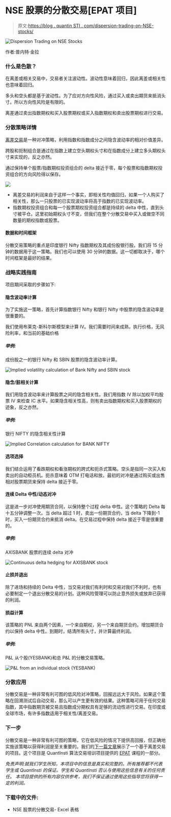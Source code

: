 # NSE 股票的分散交易[EPAT 项目]

> 原文:[https://blog . quantin STI . com/dispersion-trading-on-NSE-stocks/](https://blog.quantinsti.com/dispersion-trading-on-nse-stocks/)

![Dispersion Trading on NSE Stocks](../Images/1ca98ba896362e5a05994b9e0ebfb1e8.png)

作者:普内特·金拉

### **什么是色散？**

在离差或相关交易中，交易者关注波动性。波动性意味着回归，因此离差或相关性也意味着回归。

多头和空头都是基于波动性。为了应对方向性风险，通过买入或卖出期货来抵消头寸。所以方向性风险是有限的。

离差通过卖出指数期权和买入股票期权或买入指数期权和卖出股票期权进行交易。

### **分散策略详情**

[离差交易](https://blog.quantinsti.com/dispersion-trading-using-options/)是一种对冲策略，利用指数和指数成分之间隐含波动率的相对价值差异。

跨股和扼制组合是通过在指数上建立空头期权头寸和在指数成分上建立多头期权头寸来实现的，反之亦然。

通过保持单个股票/指数期权投资组合的 delta 接近于零，每个股票和指数期权投资组合的方向风险得以保存。

![](../Images/1433734d13ec0e85703c3dac065ce1ee.png)

*   离差交易的利润来自于这样一个事实，即相关性均值回归，如果一个人购买了相关性，那么一只股票的已实现波动率将高于指数的已实现波动率。
*   指数期权投资组合和每一个股票期权投资组合都是持续的 delta 中性，直到头寸被平仓。这里初始期权头寸不变，但我们在整个分散交易中买入或做空不同数量的期权指数或股票。

#### 数据和时间框架

分散交易策略的重点是印度银行 Nifty 指数期权及其成份股银行股。我们将 15 分钟的数据用于这一策略。我们也可以使用 30 分钟的数据。这一切都取决于，哪个时间框架是最好的结果。

### **战略实践指南**

项目期间采取的步骤如下:

#### **隐含波动率计算**

为了实施这一策略，首先计算指数银行 Nifty 和银行 Nifty 中股票的隐含波动率是很重要的。

我们使用布莱克-斯科尔斯模型来计算 IV。我们需要时间来成熟，执行价格，无风险利率，和当前的基础价格

##### **举例:**

成份股之一的银行 Nifty 和 SBIN 股票的隐含波动率计算。

![Implied volatility calculation of Bank Nifty and SBIN stock](../Images/9f5118e4cfed969ba603091d3edd0411.png)

#### **隐含/脏相关计算**

我们用隐含波动率来计算股票之间的隐含相关性。我们用指数 IV 除以加权平均股票 IV 来检查 IC 水平。如果隐含相关性高，则有卖出指数期权和买入股票期权的迹象，反之亦然。

##### **举例:**

银行 NIFTY 的隐含相关性计算

![Implied Correlation calculation for BANK NIFTY](../Images/5dd1fa7b13db7908af9a7f7c1d677ee8.png)

#### **选项选择**

我们结合运用了看跌期权和看涨期权的跨式和扼杀式策略。空头是指同一次买入和卖出的自动柜员机。扼杀意味着 OTM 打电话和放。最初的对冲是通过购买或出售相对股票期货来保持 delta 接近于零。

#### **连续 Delta 中性/动态对冲**

这是进一步对冲使用期货合同，以保持整个过程 delta 中性。这个策略的 Delta 每十五分钟调整一次。当 delta 超过 1 时，卖出一份期货合约，当 delta 下降到-1 时，买入一份期货合约来抵消 delta。在交易过程中保持 delta 接近于零是很重要的。

##### **举例:**

AXISBANK 股票的连续 delta 对冲

![Continuous delta hedging for AXISBANK stock](../Images/10e0d3c6a0776d2c9719cf5f6316b32a.png)

#### **止损并退出**

除了进场和持续的 Delta 中性，当交易对我们有利时和交易对我们不利时，也有必要制定一个退出分散交易的计划。这种风险管理可以防止意外损失或放弃已获得的利润。

#### **损益计算**

该策略的 PNL 来自两个因素，一个来自期权，另一个来自期货合约。增加期货合约以保持 delta 中性。到期时，结清所有头寸，并计算最终利润。

##### **举例:**

P&L 从个股(YESBANK)和总 P&L 的分散交易策略。

![P&L from an individual stock (YESBANK)](../Images/932746ffc78f70fe92be6b8de6c0cb25.png)

### **分散应用**

分散交易是一种非常有利可图的低风险对冲策略，回报远远大于风险。如果这个策略在回溯测试后自动交易，那么可以产生更有效的结果。这种策略可用于任何交易指数，其中指数期货被交易且指数成分期权具有足够的流动性进行交易。在印度或全球市场，有许多指数适用于相关性/离差交易。

### **下一步**

分散交易是一种非常有利可图的策略，它在低风险的情况下提供高回报，但正确地实施该策略以获得利润是至关重要的。我们的[下一篇文章](https://blog.quantinsti.com/dispersion-strategy-correlation-stocks-volatility-index/)展示了一个基于离差交易的项目。这个项目是 QuantInsti 算法交易培训项目提供的 [EPAT](https://www.quantinsti.com/) 课程的一部分。

*免责声明:就我们学生所知，本项目中的信息是真实和完整的。所有推荐都不代表学生或 QuantInsti 的保证。学生和 QuantInsti 否认与使用这些信息有关的任何责任。 本项目提供的所有内容仅供参考，我们不保证通过使用这些指导您将获得一定的利润。*

### **下载中的文件:**

*   NSE 股票的分散交易- Excel 表格